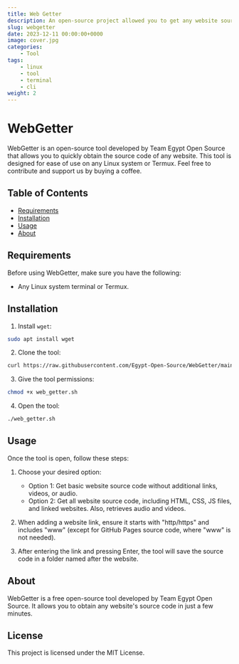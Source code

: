 ```yaml
---
title: Web Getter
description: An open-source project allowed you to get any website source code in a few minutes 
slug: webgetter
date: 2023-12-11 00:00:00+0000
image: cover.jpg
categories:
    - Tool
tags:
    - linux
    - tool
    - terminal
    - cli
weight: 2
---
```


# WebGetter

WebGetter is an open-source tool developed by Team Egypt Open Source that allows you to quickly obtain the source code of any website. This tool is designed for ease of use on any Linux system or Termux. Feel free to contribute and support us by buying a coffee.

## Table of Contents
- [Requirements](#requirements)
- [Installation](#installation)
- [Usage](#usage)
- [About](#about)

## Requirements

Before using WebGetter, make sure you have the following:

- Any Linux system terminal or Termux.

## Installation

1. Install `wget`:
```bash
sudo apt install wget
```

2. Clone the tool:
```bash
curl https://raw.githubusercontent.com/Egypt-Open-Source/WebGetter/main/web_getter.sh >> web_getter.sh
```

3. Give the tool permissions:
```bash
chmod +x web_getter.sh
```

4. Open the tool:
```bash
./web_getter.sh
 ```

## Usage

Once the tool is open, follow these steps:

1. Choose your desired option:
   - Option 1: Get basic website source code without additional links, videos, or audio.
   - Option 2: Get all website source code, including HTML, CSS, JS files, and linked websites. Also, retrieves audio and videos.

2. When adding a website link, ensure it starts with "http/https" and includes "www" (except for GitHub Pages source code, where "www" is not needed).

3. After entering the link and pressing Enter, the tool will save the source code in a folder named after the website.

## About

WebGetter is a free open-source tool developed by Team Egypt Open Source. It allows you to obtain any website's source code in just a few minutes.

## License

This project is licensed under the MIT License.
